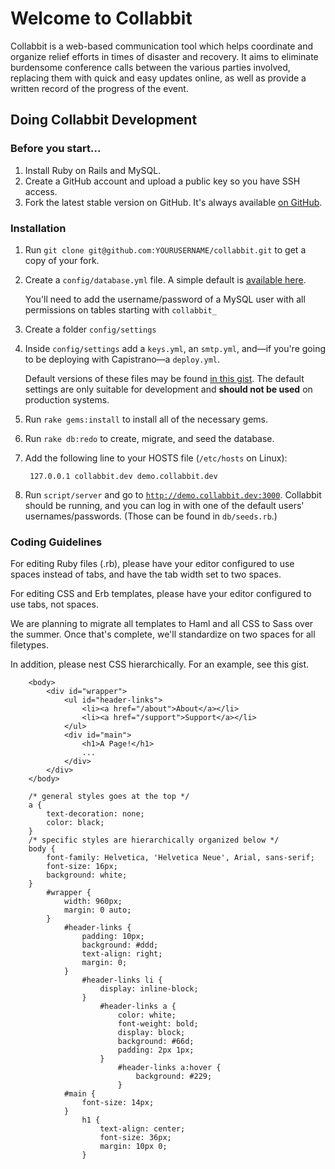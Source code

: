 # Welcome to Collabbit

Collabbit is a web-based communication tool which helps coordinate and organize relief efforts in times of disaster and recovery. It aims to eliminate burdensome conference calls between the various parties involved, replacing them with quick and easy updates online, as well as provide a written record of the progress of the event.

## Doing Collabbit Development

### Before you start...

1. Install Ruby on Rails and MySQL.
2. Create a GitHub account and upload a public key so you have SSH access.
3. Fork the latest stable version on GitHub. It's always available [on GitHub](http://github.com/collabbit/collabbit).

### Installation
1. Run `git clone git@github.com:YOURUSERNAME/collabbit.git` to get a copy of your fork.
2. Create a `config/database.yml` file. A simple default is [available here](http://gist.github.com/422927).

   You'll need to add the username/password of a MySQL user with all permissions on tables starting with `collabbit_`
3. Create a folder `config/settings`
4. Inside `config/settings` add a `keys.yml`, an `smtp.yml`, and&mdash;if you're going to be deploying with Capistrano&mdash;a `deploy.yml`.

   Default versions of these files may be found [in this gist](http://gist.github.com/422927). The default settings are only suitable for development and **should not be used** on production systems.
5. Run `rake gems:install` to install all of the necessary gems.
6. Run `rake db:redo` to create, migrate, and seed the database.
7. Add the following line to your HOSTS file (`/etc/hosts` on Linux):

		127.0.0.1 collabbit.dev demo.collabbit.dev

8. Run `script/server` and go to [`http://demo.collabbit.dev:3000`](http://demo.collabbit.dev:3000). Collabbit should be running, and you can log in with one of the default users' usernames/passwords. (Those can be found in `db/seeds.rb`.)

### Coding Guidelines

For editing Ruby files (.rb), please have your editor configured to use spaces instead of tabs, and have the tab width set to two spaces.

For editing CSS and Erb templates, please have your editor configured to use tabs, not spaces.

We are planning to migrate all templates to Haml and all CSS to Sass over the summer. Once that's complete, we'll standardize on two spaces for all filetypes.

In addition, please nest CSS hierarchically. For an example, see this gist.

		<body>
			<div id="wrapper">
				<ul id="header-links">
					<li><a href="/about">About</a></li>
					<li><a href="/support">Support</a></li>
				</ul>
				<div id="main">
					<h1>A Page!</h1>
					...
				</div>
			</div>
		</body>

		/* general styles goes at the top */
		a {
			text-decoration: none;
			color: black;
		}
		/* specific styles are hierarchically organized below */
		body {
			font-family: Helvetica, 'Helvetica Neue', Arial, sans-serif;
			font-size: 16px;
			background: white;
		}
			#wrapper {
				width: 960px;
				margin: 0 auto;
			}
				#header-links {
					padding: 10px;
					background: #ddd;
					text-align: right;
					margin: 0;
				}
					#header-links li {
						display: inline-block;
					}
						#header-links a {
							color: white;
							font-weight: bold;
							display: block;
							background: #66d;
							padding: 2px 1px;
						}
							#header-links a:hover {
								background: #229;
							}
				#main {
					font-size: 14px;
				}
					h1 {
						text-align: center;
						font-size: 36px;
						margin: 10px 0;
					}
